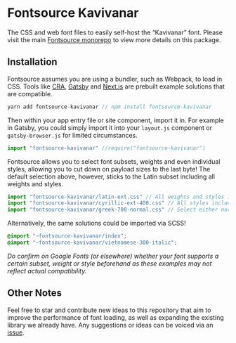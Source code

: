 # Fontsource Kavivanar

The CSS and web font files to easily self-host the “Kavivanar” font. Please visit the main [Fontsource monorepo](https://github.com/DecliningLotus/fontsource) to view more details on this package.

## Installation

Fontsource assumes you are using a bundler, such as Webpack, to load in CSS. Tools like [CRA](https://create-react-app.dev/), [Gatsby](https://www.gatsbyjs.org/) and [Next.js](https://nextjs.org/) are prebuilt example solutions that are compatible.

```javascript
yarn add fontsource-kavivanar // npm install fontsource-kavivanar
```

Then within your app entry file or site component, import it in. For example in Gatsby, you could simply import it into your `layout.js` component or `gatsby-browser.js` for limited circumstances.

```javascript
import "fontsource-kavivanar" //require("fontsource-kavivanar")
```

Fontsource allows you to select font subsets, weights and even individual styles, allowing you to cut down on payload sizes to the last byte! The default selection above, however, sticks to the Latin subset including all weights and styles.

```javascript
import "fontsource-kavivanar/latin-ext.css" // All weights and styles included.
import "fontsource-kavivanar/cyrillic-ext-400.css" // All styles included.
import "fontsource-kavivanar/greek-700-normal.css" // Select either normal or italic.
```

Alternatively, the same solutions could be imported via SCSS!

```scss
@import "~fontsource-kavivanar/index";
@import "~fontsource-kavivanar/vietnamese-300-italic";
```

_Do confirm on Google Fonts (or elsewhere) whether your font supports a certain subset, weight or style beforehand as these examples may not reflect actual compatibility._

## Other Notes

Feel free to star and contribute new ideas to this repository that aim to improve the performance of font loading, as well as expanding the existing library we already have. Any suggestions or ideas can be voiced via an [issue](https://github.com/DecliningLotus/fontsource/issues).
